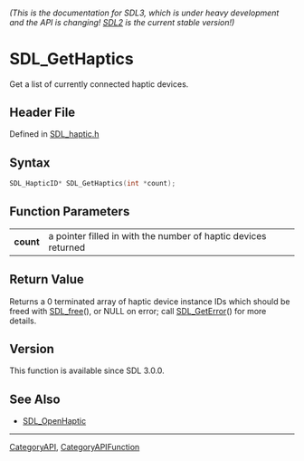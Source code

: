 ###### (This is the documentation for SDL3, which is under heavy development and the API is changing! [SDL2](https://wiki.libsdl.org/SDL2/) is the current stable version!)
# SDL_GetHaptics

Get a list of currently connected haptic devices.

## Header File

Defined in [SDL_haptic.h](https://github.com/libsdl-org/SDL/blob/main/include/SDL3/SDL_haptic.h)

## Syntax

```c
SDL_HapticID* SDL_GetHaptics(int *count);

```

## Function Parameters

|               |                                                                |
| ------------- | -------------------------------------------------------------- |
| **count**     | a pointer filled in with the number of haptic devices returned |

## Return Value

Returns a 0 terminated array of haptic device instance IDs which should be
freed with [SDL_free](SDL_free)(), or NULL on error; call
[SDL_GetError](SDL_GetError)() for more details.

## Version

This function is available since SDL 3.0.0.

## See Also

* [SDL_OpenHaptic](SDL_OpenHaptic)

----
[CategoryAPI](CategoryAPI), [CategoryAPIFunction](CategoryAPIFunction)

